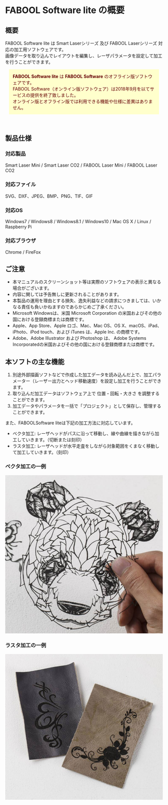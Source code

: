 # FABOOL Software lite の概要

## 概要

FABOOL Software lite は Smart Laserシリーズ 及び FABOOL Laserシリーズ 対応の加工用ソフトウェアです。<br/>
画像データを取り込んでレイアウトを編集し、レーザパラメータを設定して加工を行うことができます。

<div style="background-color:#ffc; margin:12px;  padding:12px; color:#600">
<strong>FABOOL Software lite</strong> は <strong>FABOOL Software</strong> のオフライン版ソフトウェアです。<br/>
FABOOL Software（オンライン版ソフトウェア）は2018年9月を以てサービスの提供を終了致しました。</br>
オンライン版とオフライン版では利用できる機能や仕様に差異はありません。
</div>



<a href="https://www.smartdiys.com/manual/wp-content/uploads/2017/03/faboolsoftware.png" data-rel="lightbox-image-0" data-rl_title="" data-rl_caption="" title=""><img class="img-responsive" src="./FABOOL Softwareの概要 _ FABOOL Software_files/faboolsoftware-1024x653.png" alt=""></a>

## 製品仕様

### 対応製品
Smart Laser Mini / Smart Laser CO2 / FABOOL Laser Mini / FABOOL Laser CO2

### 対応ファイル
SVG、DXF、JPEG、BMP、PNG、TIF、GIF

### 対応OS
Windows7 / Windows8 / Windows8.1 / Windows10 / Mac OS X / Linux / Raspberry Pi

### 対応ブラウザ
Chrome / FireFox

## ご注意
- 本マニュアルのスクリーンショット等は実際のソフトウェアの表示と異なる場合がございます。
- 内容に関しては予告無しに更新されることがあります。
- 本製品の運用を理由とする損失、逸失利益などの請求につきましては、いかなる責任も負いかねますのであらかじめご了承ください。
- Microsoft Windowsは、米国 Microsoft Corporation の米国およびその他の国における登録商標または商標です。
- Apple、App Store、Apple ロゴ、Mac、Mac OS、OS X、macOS、iPad、iPhoto、iPod touch、および iTunes は、Apple Inc. の商標です。
- Adobe、Adobe Illustrator および Photoshop は、 Adobe Systems Incorporatedの米国およびその他の国における登録商標または商標です。

## 本ソフトの主な機能
1. 別途外部描画ソフトなどで作成した加工データを読み込んだ上で、加工パラメーター（レーザー出力とヘッド移動速度）を設定し加工を行うことができます。
2. 取り込んだ加工データはソフトウェア上で 位置・回転・大きさ を調整することができます。
3. 加工データやパラメータを一括で「プロジェクト」として保存し、管理することができます。

また、FABOOLSoftware liteは下記の加工方法に対応しています。

- ベクタ加工: レーザヘッドがパスに沿って移動し、線や曲線を描きながら加工していきます。（切断または刻印）
- ラスタ加工: レーザヘッドが水平走査をしながら対象範囲をくまなく移動して加工していきます。（刻印）


### ベクタ加工の一例
<div style="margin-bottom: 1em;"><img class="img-responsive" src="./images/1/fb_mini_soft_01.jpg" alt="ベクター加工"></div>

### ラスタ加工の一例
<div style="margin-bottom: 3em;"><img class="img-responsive" src="./images/1/fb_mini_soft_02.jpg" alt="ラスター加工"></div>




</div> <!-- end panel-body -->

